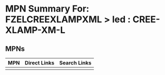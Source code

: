 



# MPN Summary For: FZELCREEXLAMPXML > led : CREE-XLAMP-XM-L

## MPNs
  

|MPN|Direct Links|Search Links|
| :--- | :--- | :--- |
||||

